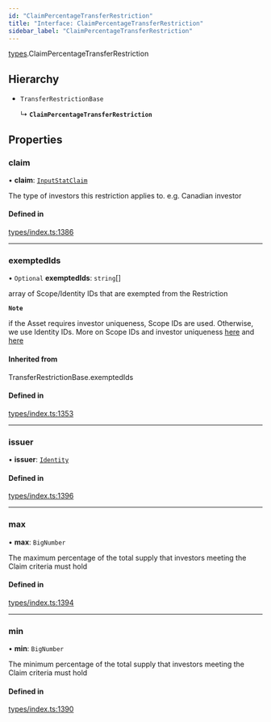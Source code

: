 ```yaml
---
id: "ClaimPercentageTransferRestriction"
title: "Interface: ClaimPercentageTransferRestriction"
sidebar_label: "ClaimPercentageTransferRestriction"
---
```


[types](../../../modules/Types/Types.md).ClaimPercentageTransferRestriction

## Hierarchy

- `TransferRestrictionBase`

  ↳ **`ClaimPercentageTransferRestriction`**

## Properties

### claim

• **claim**: [`InputStatClaim`](../../../modules/Types/Types.md#inputstatclaim)

The type of investors this restriction applies to. e.g. Canadian investor

#### Defined in

[types/index.ts:1386](https://github.com/PolymeshAssociation/polymesh-sdk/blob/2c78f6c34/src/types/index.ts#L1386)

___

### exemptedIds

• `Optional` **exemptedIds**: `string`[]

array of Scope/Identity IDs that are exempted from the Restriction

**`Note`**

if the Asset requires investor uniqueness, Scope IDs are used. Otherwise, we use Identity IDs. More on Scope IDs and investor uniqueness
  [here](https://developers.polymesh.network/introduction/identity#polymesh-unique-identity-system-puis) and
  [here](https://developers.polymesh.network/polymesh-docs/primitives/confidential-identity)

#### Inherited from

TransferRestrictionBase.exemptedIds

#### Defined in

[types/index.ts:1353](https://github.com/PolymeshAssociation/polymesh-sdk/blob/2c78f6c34/src/types/index.ts#L1353)

___

### issuer

• **issuer**: [`Identity`](../../../classes/API/Entities/Identity/Identity.md)

#### Defined in

[types/index.ts:1396](https://github.com/PolymeshAssociation/polymesh-sdk/blob/2c78f6c34/src/types/index.ts#L1396)

___

### max

• **max**: `BigNumber`

The maximum percentage of the total supply that investors meeting the Claim criteria must hold

#### Defined in

[types/index.ts:1394](https://github.com/PolymeshAssociation/polymesh-sdk/blob/2c78f6c34/src/types/index.ts#L1394)

___

### min

• **min**: `BigNumber`

The minimum percentage of the total supply that investors meeting the Claim criteria must hold

#### Defined in

[types/index.ts:1390](https://github.com/PolymeshAssociation/polymesh-sdk/blob/2c78f6c34/src/types/index.ts#L1390)
